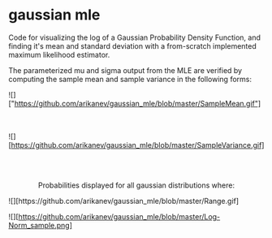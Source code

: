 # gaussian mle

Code for visualizing the log of a Gaussian Probability Density Function, and finding it's mean and standard deviation with a from-scratch implemented maximum likelihood estimator. 

The parameterized mu and sigma output from the MLE are verified by computing the sample mean and sample variance in the following forms:

![]["https://github.com/arikanev/gaussian_mle/blob/master/SampleMean.gif"]

<br></br>
![][https://github.com/arikanev/gaussian_mle/blob/master/SampleVariance.gif]

<br> </br>
<p align="center"> Probabilities displayed for all gaussian distributions where: </p>
![][https://github.com/arikanev/gaussian_mle/blob/master/Range.gif]

![][https://github.com/arikanev/gaussian_mle/blob/master/Log-Norm_sample.png]
